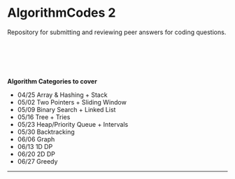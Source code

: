 # AlgorithmCodes 2 
Repository for submitting and reviewing peer answers for coding questions.

<br>
<br>
<br>
<br>

<b> Algorithm Categories to cover </b>

- 04/25 Array & Hashing + Stack
- 05/02 Two Pointers + Sliding Window
- 05/09 Binary Search + Linked List
- 05/16 Tree + Tries
- 05/23 Heap/Priority Queue + Intervals
- 05/30 Backtracking
- 06/06 Graph
- 06/13 1D DP
- 06/20 2D DP
- 06/27 Greedy
--------
